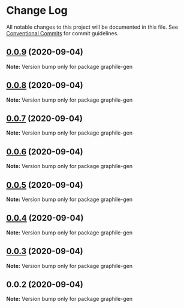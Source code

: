 # Change Log

All notable changes to this project will be documented in this file.
See [Conventional Commits](https://conventionalcommits.org) for commit guidelines.

## [0.0.9](https://github.com/pyramation/graphile-gen/compare/graphile-gen@0.0.8...graphile-gen@0.0.9) (2020-09-04)

**Note:** Version bump only for package graphile-gen





## [0.0.8](https://github.com/pyramation/graphile-gen/compare/graphile-gen@0.0.7...graphile-gen@0.0.8) (2020-09-04)

**Note:** Version bump only for package graphile-gen





## [0.0.7](https://github.com/pyramation/graphile-gen/compare/graphile-gen@0.0.6...graphile-gen@0.0.7) (2020-09-04)

**Note:** Version bump only for package graphile-gen





## [0.0.6](https://github.com/pyramation/graphile-gen/compare/graphile-gen@0.0.5...graphile-gen@0.0.6) (2020-09-04)

**Note:** Version bump only for package graphile-gen





## [0.0.5](https://github.com/pyramation/graphile-gen/compare/graphile-gen@0.0.4...graphile-gen@0.0.5) (2020-09-04)

**Note:** Version bump only for package graphile-gen





## [0.0.4](https://github.com/pyramation/graphile-gen/compare/graphile-gen@0.0.3...graphile-gen@0.0.4) (2020-09-04)

**Note:** Version bump only for package graphile-gen





## [0.0.3](https://github.com/pyramation/graphile-gen/compare/graphile-gen@0.0.2...graphile-gen@0.0.3) (2020-09-04)

**Note:** Version bump only for package graphile-gen





## 0.0.2 (2020-09-04)

**Note:** Version bump only for package graphile-gen
